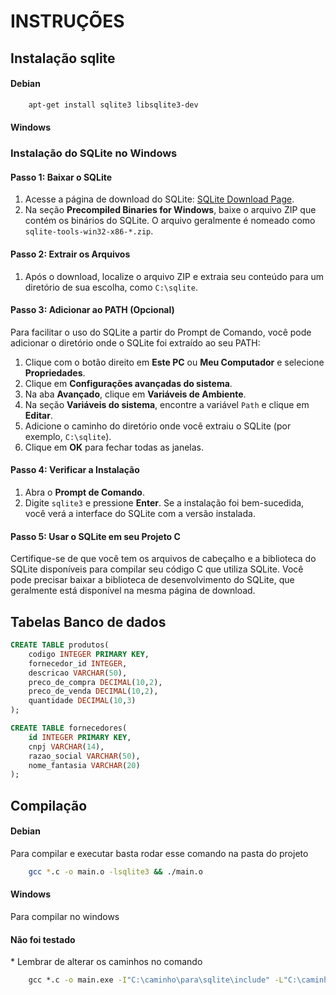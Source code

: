 # INSTRUÇÕES

## Instalação sqlite

<h4>Debian</h4>

``` bash
    apt-get install sqlite3 libsqlite3-dev
```

<h4>Windows</h4>

### Instalação do SQLite no Windows

#### Passo 1: Baixar o SQLite

1. Acesse a página de download do SQLite: [SQLite Download Page](https://www.sqlite.org/download.html).
2. Na seção **Precompiled Binaries for Windows**, baixe o arquivo ZIP que contém os binários do SQLite. O arquivo geralmente é nomeado como `sqlite-tools-win32-x86-*.zip`.

#### Passo 2: Extrair os Arquivos

1. Após o download, localize o arquivo ZIP e extraia seu conteúdo para um diretório de sua escolha, como `C:\sqlite`.

#### Passo 3: Adicionar ao PATH (Opcional)

Para facilitar o uso do SQLite a partir do Prompt de Comando, você pode adicionar o diretório onde o SQLite foi extraído ao seu PATH:

1. Clique com o botão direito em **Este PC** ou **Meu Computador** e selecione **Propriedades**.
2. Clique em **Configurações avançadas do sistema**.
3. Na aba **Avançado**, clique em **Variáveis de Ambiente**.
4. Na seção **Variáveis do sistema**, encontre a variável `Path` e clique em **Editar**.
5. Adicione o caminho do diretório onde você extraiu o SQLite (por exemplo, `C:\sqlite`).
6. Clique em **OK** para fechar todas as janelas.

#### Passo 4: Verificar a Instalação

1. Abra o **Prompt de Comando**.
2. Digite `sqlite3` e pressione **Enter**. Se a instalação foi bem-sucedida, você verá a interface do SQLite com a versão instalada.

#### Passo 5: Usar o SQLite em seu Projeto C

Certifique-se de que você tem os arquivos de cabeçalho e a biblioteca do SQLite disponíveis para compilar seu código C que utiliza SQLite. Você pode precisar baixar a biblioteca de desenvolvimento do SQLite, que geralmente está disponível na mesma página de download.



## Tabelas Banco de dados

```sql
CREATE TABLE produtos(
    codigo INTEGER PRIMARY KEY,
    fornecedor_id INTEGER,
    descricao VARCHAR(50),
    preco_de_compra DECIMAL(10,2),
    preco_de_venda DECIMAL(10,2),
    quantidade DECIMAL(10,3)
);

CREATE TABLE fornecedores(
    id INTEGER PRIMARY KEY,
    cnpj VARCHAR(14),
    razao_social VARCHAR(50),
    nome_fantasia VARCHAR(20)
);
```


## Compilação 

<h4>Debian</h4>

<p>Para compilar e executar basta rodar esse comando na pasta do projeto</p>

``` bash
    gcc *.c -o main.o -lsqlite3 && ./main.o
```

<h4>Windows</h4>

<p>Para compilar no windows</p>
<h4>Não foi testado</h4>
<p>* Lembrar de alterar os caminhos no comando</p>

``` cmd
    gcc *.c -o main.exe -I"C:\caminho\para\sqlite\include" -L"C:\caminho\para\sqlite\lib" -lsqlite3
```